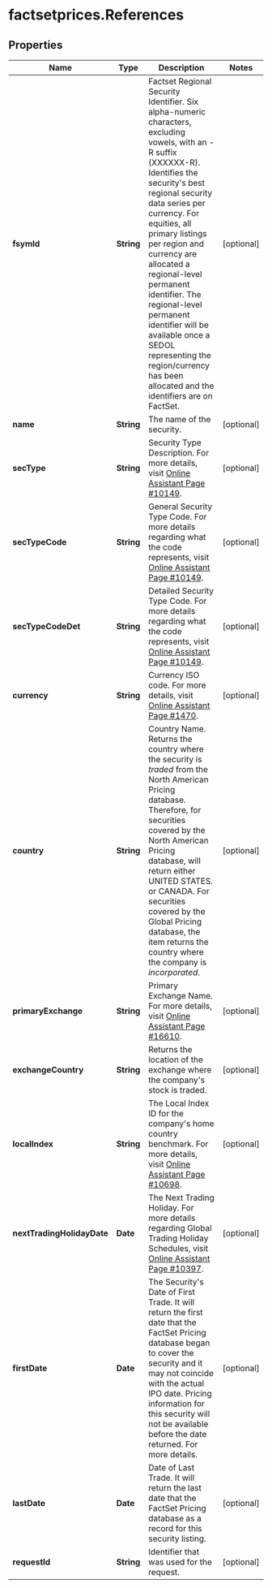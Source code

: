 # factsetprices.References

## Properties

Name | Type | Description | Notes
------------ | ------------- | ------------- | -------------
**fsymId** | **String** | Factset Regional Security Identifier. Six alpha-numeric characters, excluding vowels, with an -R suffix (XXXXXX-R). Identifies the security&#39;s best regional security data series per currency. For equities, all primary listings per region and currency are allocated a regional-level permanent identifier. The regional-level permanent identifier will be available once a SEDOL representing the region/currency has been allocated and the identifiers are on FactSet. | [optional] 
**name** | **String** | The name of the security. | [optional] 
**secType** | **String** | Security Type Description. For more details, visit [Online Assistant Page #10149](https://oa.apps.factset.com/pages/10149). | [optional] 
**secTypeCode** | **String** | General Security Type Code. For more details regarding what the code represents, visit [Online Assistant Page #10149](https://oa.apps.factset.com/pages/10149). | [optional] 
**secTypeCodeDet** | **String** | Detailed Security Type Code. For more details regarding what the code represents, visit [Online Assistant Page #10149](https://oa.apps.factset.com/pages/10149). | [optional] 
**currency** | **String** | Currency ISO code. For more details, visit [Online Assistant Page #1470](https://oa.apps.factset.com/pages/1470). | [optional] 
**country** | **String** | Country Name. Returns the country where the security is *traded* from the North American Pricing database. Therefore, for securities covered by the North American Pricing database, will return either UNITED STATES. or CANADA. For securities covered by the Global Pricing database, the item returns the country where the company is *incorporated*. | [optional] 
**primaryExchange** | **String** | Primary Exchange Name. For more details, visit [Online Assistant Page #16610](https://oa.apps.factset.com/pages/16610). | [optional] 
**exchangeCountry** | **String** | Returns the location of the exchange where the company&#39;s stock is traded. | [optional] 
**localIndex** | **String** | The Local Index ID for the company&#39;s home country benchmark. For more details, visit [Online Assistant Page #10698](https://oa.apps.factset.com/pages/10698). | [optional] 
**nextTradingHolidayDate** | **Date** | The Next Trading Holiday. For more details regarding Global Trading Holiday Schedules, visit [Online Assistant Page #10397](https://oa.apps.factset.com/pages/10397). | [optional] 
**firstDate** | **Date** | The Security&#39;s Date of First Trade. It will return the first date that the FactSet Pricing database began to cover the security and it may not coincide with the actual IPO date. Pricing information for this security will not be available before the date returned. For more details. | [optional] 
**lastDate** | **Date** | Date of Last Trade.  It will return the last date that the FactSet Pricing database as a record for this security listing. | [optional] 
**requestId** | **String** | Identifier that was used for the request. | [optional] 


